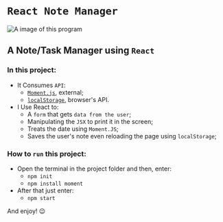# `React Note Manager`

![A image of this program](https://i.ibb.co/jg6Sdby/react-proj-note2.jpg)

## A Note/Task Manager using `React`

### In this project:

  - It Consumes `API`:
    - [`Moment.js`](https://momentjs.com/), external;
    - [`localStorage`](https://developer.mozilla.org/pt-BR/docs/Web/API/Window/localStorage), browser's API.
  - I Use React to:
    - A `form` that gets `data from the user`;
    - Manipulating the `JSX` to print it in the screen;
    - Treats the date using `Moment.JS`;
    - Saves the user's note even reloading the page using `localStorage`;

### How to `run` this project:
  - Open the terminal in the project folder and then, enter:
    - `npm init`
    - `npm install moment`
  - After that just enter:
    - `npm start`
 
And enjoy! 😉